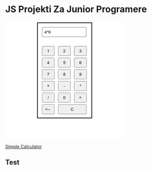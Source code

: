 # JS Projekti Za Junior Programere

[![simple calculator image][1]][2]

[1]: docs/img/SimpleCalculator.png
[2]: https://milan-micic.github.io/js-juniors/

[Simple Calculator](https://milan-micic.github.io/js-juniors "Simple Calculator")  

## Test